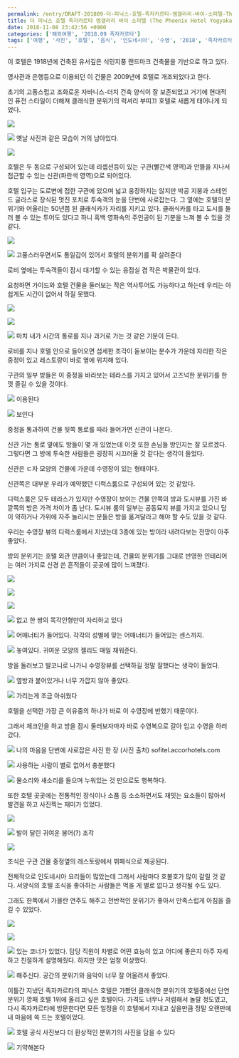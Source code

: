 ```yaml
---
permalink: /entry/DRAFT-201809-더-피닉스-호텔-족자카르타-엠갤러리-바이-소피텔-The-Phoenix-Hotel-Yogyakarta-MGallery-by-Sofitel/
title: 더 피닉스 호텔 족자카르타 엠갤러리 바이 소피텔 (The Phoenix Hotel Yogyakarta MGallery by Sofitel)
date: 2018-11-08 23:42:56 +0900
categories: ['해외여행', '2018.09 족자카르타']
tags: ['여행', '사진', '호텔', '음식', '인도네시아', '수영', '2018', '족자카르타']
---
```




이 호텔은 1918년에 건축된 유서깊은 식민지풍 랜드마크 건축물을 기반으로 하고 있다.

영사관과 은행등으로 이용되던 이 건물은 2009년에 호텔로 개조되었다고 한다.

초기의 고풍스럽고 조화로운 자바니스-더치 건축 양식이 잘 보존되었고 거기에 현대적인 퓨전 스타일이 더해져 클래식한 분위기의 럭셔리 부띠끄
호텔로 새롭게 태어나게 되었다.

  

![][link0]

  

![][link1]
옛날 사진과 같은 모습이 거의 남아있다.

  

![][link2]

  

호텔은 두 동으로 구성되어 있는데 리셉션등이 있는 구관(빨간색 영역)과 안뜰을 지나서 접근할 수 있는 신관(파란색 영역)으로 되어있다.

  

호텔 입구는 도로변에 접한 구관에 있으며 넓고 웅장하지는 않지만 박공 지붕과 스테인드 글라스로 장식된 멋진 포치로 투숙객의 눈을 단번에
사로잡는다. 그 옆에는 호텔의 분위기와 어울리는 50년쯤 된 클래식카가 자리를 지키고 있다. 클래식카를 타고 도시를 둘러 볼 수 있는 투어도
있다고 하니 흑백 영화속의 주인공이 된 기분을 느껴 볼 수 있을 것 같다.

  

![][link3]

  

![][link4]
고풍스러우면서도 통일감이 있어서 호텔의 분위기를 확 살려준다

  

로비 옆에는 투숙객들이 잠시 대기할 수 있는 응접실 겸 작은 박물관이 있다.

요청하면 가이드와 호텔 건물을 둘러보는 작은 역사투어도 가능하다고 하는데 우리는 아쉽게도 시간이 없어서 하질 못했다.

  

![][link5]

  

![][link6]

  

![][link7]
마치 내가 시간의 통로를 지나 과거로 가는 것 같은 기분이 든다.

  

로비를 지나 호텔 안으로 들어오면 섬세한 조각이 돋보이는 분수가 가운데 자리한 작은 중정이 있고 레스토랑이 바로 옆에 위치해 있다.

구관의 일부 방들은 이 중정을 바라보는 테라스를 가지고 있어서 고즈넉한 분위기를 한껏 즐길 수 있을 것이다.

  

![][link8]
이용된다

  

![][link9]
보인다

  

  

중정을 통과하여 건물 뒷쪽 통로를 따라 들어가면 신관이 나온다.

신관 가는 통로 옆에도 방들이 몇 개 있었는데 이것 또한 손님들 방인지는 잘 모르겠다. 그렇다면 그 방에 투숙한 사람들은 굉장히 시끄러울 것
같다는 생각이 들었다.

  

신관은 ㄷ자 모양의 건물에 가운데 수영장이 있는 형태이다.

신관쪽은 대부분 우리가 예약했던 디럭스룸으로 구성되어 있는 것 같았다.

디럭스룸은 모두 테라스가 있지만 수영장이 보이는 건물 안쪽의 방과 도시뷰를 가진 바깥쪽의 방은 가격 차이가 좀 난다. 도시뷰 룸의 일부는
공동묘지 뷰를 가지고 있으니 담이 약하거나 가위에 자주 눌리시는 분들은 방을 옮겨달라고 해야 할 수도 있을 것 같다.

  

  

우리는 수영장 뷰의 디럭스룸에서 지냈는데 3층에 있는 방이라 내려다보는 전망이 아주 좋았다.

방의 분위기는 호텔 외관 만큼이나 좋았는데, 건물의 분위기를 그대로 반영한 인테리어는 여러 가지로 신경 쓴 흔적들이 곳곳에 많이 느껴졌다.

  

![][link10]

  

![][link11]

  

![][link12]

  

![][link13]
없고 한 쌍의 목각인형만이 자리하고 있다

  

![][link14]
어매너티가 들어있다. 각각의 성별에 맞는 어매너티가 들어있는 센스까지.

  

![][link15]
놓여있다. 귀여운 모양의 젤리도 매일 채워준다.

  

방을 둘러보고 발코니로 나가니 수영장뷰를 선택하길 정말 잘했다는 생각이 들었다.

  

![][link16]
옆방과 붙어있거나 너무 가깝지 않아 좋았다.

  

![][link17]
가리는게 조금 아쉬웠다

  

호텔을 선택한 가장 큰 이유중의 하나가 바로 이 수영장에 반했기 때문이다.

그래서 체크인을 하고 방을 잠시 둘러보자마자 바로 수영복으로 갈아 입고 수영을 하러 갔다.

  

![][link18]
나의 마음을 단번에 사로잡은 사진 한 장 (사진 출처) sofitel.accorhotels.com

  

![][link19]
사용하는 사람이 별로 없어서 충분했다

  

![][link20]
물소리와 새소리를 들으며 누워있는 것 만으로도 행복하다.

  

또한 호텔 곳곳에는 전통적인 장식이나 소품 등 소소하면서도 재밋는 요소들이 많아서 발견을 하고 사진찍는 재미가 있었다.

  

![][link21]

  

![][link22]
발이 달린 귀여운 붕어(?) 조각

  

![][link23]

  

  

조식은 구관 건물 중정옆의 레스토랑에서 뷔페식으로 제공된다.

전체적으로 인도네시아 요리들이 많았는데 그래서 사람마다 호불호가 많이 갈릴 것 같다. 서양식의 호텔 조식을 좋아하는 사람들은 먹을 게 별로
없다고 생각될 수도 있다.

그래도 한쪽에서 가믈란 연주도 해주고 전반적인 분위기가 좋아서 만족스럽게 아침을 즐길 수 있었다.

  

![][link24]

  

![][link25]

  

![][link26]
있는 코너가 있었다. 담당 직원이 차별로 어떤 효능이 있고 어디에 좋은지 아주 자세하고 친절하게 설명해줬다. 하지만 맛은 엄청 이상했다.

  

![][link27]
해주신다. 공간의 분위기와 음악이 너무 잘 어울려서 좋았다.

  

  

이틀간 지냈던 족자카르타의 피닉스 호텔은 가봤던 클래식한 분위기의 호텔중에선 단연 분위기 깡패 호텔 1위에 올리고 싶은 호텔이다. 가격도
너무나 저렴해서 놀랄 정도였고, 다시 족자카르타에 방문한다면 모든 일정을 이 호텔에서 지내고 싶을만큼 정말 오랜만에 내 마음에 쏙 드는
호텔이었다.

  

![][link28]
호텔 공식 사진보다 더 환상적인 분위기의 사진을 담을 수 있다

  

![][link29]
기약해본다

  

  


[link0]:http://cfile23.uf.tistory.com/image/9905D5445BE4480005A3B9
[link1]:http://cfile29.uf.tistory.com/image/99AC60495BE44800092757
[link2]:http://cfile8.uf.tistory.com/image/99A34E435BE44802142E28
[link3]:http://cfile25.uf.tistory.com/image/99DFB04F5BE448020CAFF0
[link4]:http://cfile30.uf.tistory.com/image/99105F475BE448031526DC
[link5]:http://cfile4.uf.tistory.com/image/993D69365BE448040F68D6
[link6]:http://cfile24.uf.tistory.com/image/990C90475BE448050CE0D4
[link7]:http://cfile24.uf.tistory.com/image/99E6D03E5BE448060D052C
[link8]:http://cfile6.uf.tistory.com/image/993AD93A5BE44807122697
[link9]:http://cfile27.uf.tistory.com/image/99E5673F5BE44808381F85
[link10]:http://cfile28.uf.tistory.com/image/994EE9405BE44809173EB5
[link11]:http://cfile8.uf.tistory.com/image/994698405BE4480A21AD10
[link12]:http://cfile7.uf.tistory.com/image/999BA23D5BE4480B12C3C6
[link13]:http://cfile4.uf.tistory.com/image/99AE61495BE4480C09D3DB
[link14]:http://cfile24.uf.tistory.com/image/993603395BE4480D39C9A1
[link15]:http://cfile27.uf.tistory.com/image/99C73F3F5BE4480D101519
[link16]:http://cfile22.uf.tistory.com/image/9995E8465BE4480E0B4AEF
[link17]:http://cfile7.uf.tistory.com/image/99292E355BE4480F0DBBF5
[link18]:http://cfile25.uf.tistory.com/image/99E1C4475BE4481005C1C6
[link19]:http://cfile29.uf.tistory.com/image/997E74355BE448121C43A6
[link20]:http://cfile26.uf.tistory.com/image/99DA49495BE448131A18FD
[link21]:http://cfile3.uf.tistory.com/image/99A531355BE44815113C69
[link22]:http://cfile9.uf.tistory.com/image/99063B4D5BE448161A4DAA
[link23]:http://cfile25.uf.tistory.com/image/9981844A5BE44817026610
[link24]:http://cfile5.uf.tistory.com/image/99081B3F5BE4481810B91A
[link25]:http://cfile21.uf.tistory.com/image/99A7A63B5BE448181A7CA0
[link26]:http://cfile1.uf.tistory.com/image/99C7713F5BE44819125F50
[link27]:http://cfile10.uf.tistory.com/image/99768A455BE4481A055D16
[link28]:http://cfile26.uf.tistory.com/image/99ED3E465BE4481B1AA1DB
[link29]:http://cfile29.uf.tistory.com/image/9927184C5BE4481C0B874F
